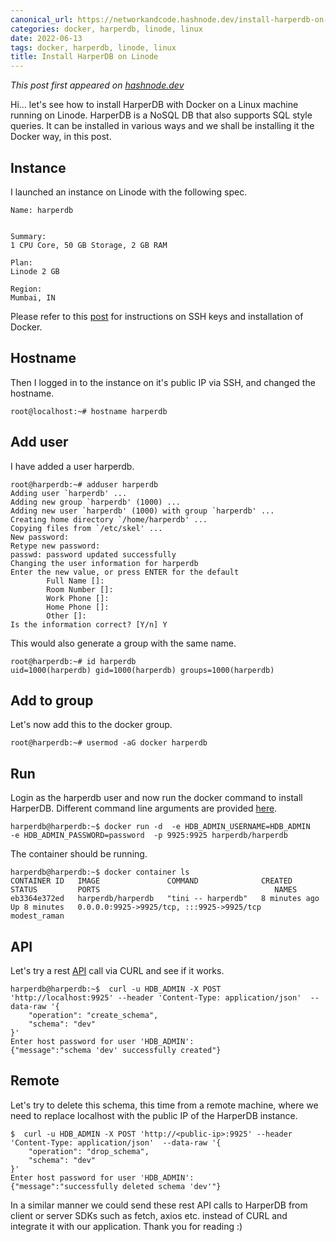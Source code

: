 ```yaml
---
canonical_url: https://networkandcode.hashnode.dev/install-harperdb-on-linode
categories: docker, harperdb, linode, linux
date: 2022-06-13
tags: docker, harperdb, linode, linux
title: Install HarperDB on Linode
---
```


*This post first appeared on [hashnode.dev](https://networkandcode.hashnode.dev/install-harperdb-on-linode)*

Hi... let's see how to install HarperDB with Docker on a Linux machine running on Linode. HarperDB is a NoSQL DB that also supports SQL style queries. It can be installed in various ways and we shall be installing it the Docker way, in this post.

## Instance
I launched an instance on Linode with the following spec.

```
Name: harperdb


Summary:
1 CPU Core, 50 GB Storage, 2 GB RAM

Plan:
Linode 2 GB

Region:
Mumbai, IN
```

Please refer to this [post](https://networkandcode.hashnode.dev/install-appwrite-on-linode) for instructions on SSH keys and installation of Docker.

## Hostname
Then I logged in to the instance on it's public IP via SSH, and changed the hostname.
```
root@localhost:~# hostname harperdb
```

## Add user
I have added a user harperdb.
```
root@harperdb:~# adduser harperdb
Adding user `harperdb' ...
Adding new group `harperdb' (1000) ...
Adding new user `harperdb' (1000) with group `harperdb' ...
Creating home directory `/home/harperdb' ...
Copying files from `/etc/skel' ...
New password:
Retype new password:
passwd: password updated successfully
Changing the user information for harperdb
Enter the new value, or press ENTER for the default
        Full Name []:
        Room Number []:
        Work Phone []:
        Home Phone []:
        Other []:
Is the information correct? [Y/n] Y
```

This would also generate a group with the same name.
```
root@harperdb:~# id harperdb
uid=1000(harperdb) gid=1000(harperdb) groups=1000(harperdb)
```

## Add to group
Let's now add this to the docker group.
```
root@harperdb:~# usermod -aG docker harperdb
```

## Run
Login as the harperdb user and now run the docker command to install HarperDB. Different command line arguments are provided [here](https://hub.docker.com/r/harperdb/harperdb).
```
harperdb@harperdb:~$ docker run -d  -e HDB_ADMIN_USERNAME=HDB_ADMIN   -e HDB_ADMIN_PASSWORD=password  -p 9925:9925 harperdb/harperdb 
```
The container should be running.
```
harperdb@harperdb:~$ docker container ls
CONTAINER ID   IMAGE               COMMAND              CREATED         STATUS         PORTS                                       NAMES
eb3364e372ed   harperdb/harperdb   "tini -- harperdb"   8 minutes ago   Up 8 minutes   0.0.0.0:9925->9925/tcp, :::9925->9925/tcp   modest_raman
```

## API
Let's try a rest [API](https://api.harperdb.io/) call via CURL and see if it works.
```
harperdb@harperdb:~$  curl -u HDB_ADMIN -X POST 'http://localhost:9925' --header 'Content-Type: application/json'  --data-raw '{
    "operation": "create_schema",
    "schema": "dev"
}'
Enter host password for user 'HDB_ADMIN':
{"message":"schema 'dev' successfully created"}
```

## Remote
Let's try to delete  this schema, this time from a remote machine, where we need to replace localhost with the public IP of the HarperDB instance.
```
$  curl -u HDB_ADMIN -X POST 'http://<public-ip>:9925' --header 'Content-Type: application/json'  --data-raw '{
    "operation": "drop_schema",
    "schema": "dev"
}'
Enter host password for user 'HDB_ADMIN':
{"message":"successfully deleted schema 'dev'"}
```

In a similar manner we could send these rest API calls to HarperDB from client or server SDKs such as fetch, axios etc. instead of CURL and integrate it with our application. Thank you for reading :)